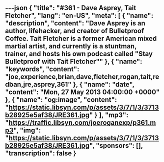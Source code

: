 ---json
{
  "title": "#361 - Dave Asprey, Tait Fletcher",
  "lang": "en-US",
  "meta": [
    {
      "name": "description",
      "content": "Dave Asprey is an author, lifehacker, and creator of Bulletproof Coffee. Tait Fletcher is a former American mixed martial artist, and currently is a stuntman, trainer, and hosts his own podcast called \"Stay Bulletproof with Tait Fletcher\""
    },
    {
      "name": "keywords",
      "content": "joe,experience,brian,dave,fletcher,rogan,tait,redban,jre,asprey,361"
    },
    {
      "name": "date",
      "content": "Mon, 27 May 2013 04:00:00 +0000"
    },
    {
      "name": "og:image",
      "content": "https://static.libsyn.com/p/assets/3/7/1/3/3713b28925e5af38/JRE361.jpg"
    }
  ],
  "mp3": "https://traffic.libsyn.com/joeroganexp/p361.mp3",
  "img": "https://static.libsyn.com/p/assets/3/7/1/3/3713b28925e5af38/JRE361.jpg",
  "sponsors": [],
  "transcription": false
}
---
<episode-header />

<timemark seconds="0" />

<transcribe-call-to-action />

<episode-footer />